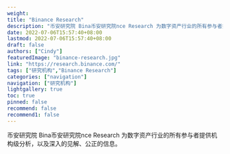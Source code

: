```yaml
---
weight: 
title: "Binance Research"
description: "币安研究院 Bina币安研究院nce Research 为数字资产行业的所有参与者提供机构级分析，以及深入的见解、公正的信息。"
date: 2022-07-06T15:57:40+08:00
lastmod: 2022-07-06T15:57:40+08:00
draft: false
authors: ["Cindy"]
featuredImage: "binance-research.jpg"
link: "https://research.binance.com/"
tags: ["研究机构","Binance Research"]
categories: ["navigation"]
navigation: ["研究机构"]
lightgallery: true
toc: true
pinned: false
recommend: false
recommend1: false
---
```


币安研究院 Bina币安研究院nce Research 为数字资产行业的所有参与者提供机构级分析，以及深入的见解、公正的信息。

